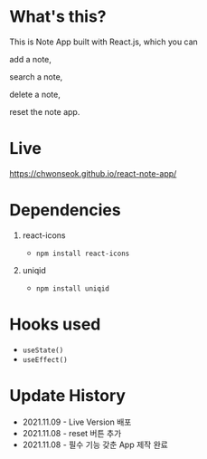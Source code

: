 # What's this?

This is Note App built with React.js, which you can

add a note,

search a note,

delete a note,

reset the note app.

# Live

https://chwonseok.github.io/react-note-app/

# Dependencies

1. react-icons

   - `npm install react-icons`

2. uniqid

   - `npm install uniqid`

# Hooks used

- `useState()`
- `useEffect()`

# Update History

- 2021.11.09 - Live Version 배포
- 2021.11.08 - reset 버튼 추가
- 2021.11.08 - 필수 기능 갖춘 App 제작 완료
